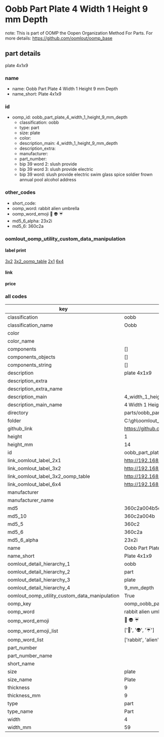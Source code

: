 # Oobb Part Plate 4 Width 1 Height 9 mm Depth  

note: This is part of OOMP the Oopen Organization Method For Parts. For more details: https://github.com/oomlout/oomp_base

##  part details
  



plate 4x1x9



### name
* name: Oobb Part Plate 4 Width 1 Height 9 mm Depth
* name_short: Plate 4x1x9 
### id
* oomp_id: oobb_part_plate_4_width_1_height_9_mm_depth
  * classification: oobb
  * type: part
  * size: plate
  * color: 
  * description_main: 4_width_1_height_9_mm_depth
  * description_extra: 
  * manufacturer: 
  * part_number: 
  * bip 39 word 2: slush provide
  * bip 39 word 3: slush provide electric
  * bip 39 word: slush provide electric swim glass spice soldier frown annual pool alcohol address

### other_codes
* short_code: 
* oomp_word: rabbit alien umbrella
* oomp_word_emoji :rabbit: :alien: :umbrella:
* md5_6_alpha: 23x2i
* md5_6: 360c2a






### oomlout_oomp_utility_custom_data_manipulation
#### label print
[3x2](http://192.168.1.245:1112/?label=oomp%2023x2i)
[3x2_oomp_table](http://192.168.1.108:1112/?label=oomp%2023x2i)
[2x1](http://192.168.1.242:1112/?label=oomp%2023x2i)
[6x4](http://192.168.1.55:1112/?label=oomp%2023x2i)    

#### link

                              

#### price







### all codes 
| key | value |  
| --- | --- |  
| classification | oobb |  
| classification_name | Oobb |  
| color |  |  
| color_name |  |  
| components | [] |  
| components_objects | [] |  
| components_string | [] |  
| description | plate 4x1x9 |  
| description_extra |  |  
| description_extra_name |  |  
| description_main | 4_width_1_height_9_mm_depth |  
| description_main_name | 4 Width 1 Height 9 mm Depth |  
| directory | parts/oobb_part_plate_4_width_1_height_9_mm_depth |  
| folder | C:\gh\oomlout_oobb_version_4_generated_parts\things\oobb_part_plate_4_width_1_height_9_mm_depth |  
| github_link | https://github.com/oomlout/oomlout_oomp_part_src/tree/main/parts/oobb_part_plate_4_width_1_height_9_mm_depth |  
| height | 1 |  
| height_mm | 14 |  
| id | oobb_part_plate_4_width_1_height_9_mm_depth |  
| link_oomlout_label_2x1 | http://192.168.1.242:1112/?label=oomp%2023x2i |  
| link_oomlout_label_3x2 | http://192.168.1.245:1112/?label=oomp%2023x2i |  
| link_oomlout_label_3x2_oomp_table | http://192.168.1.108:1112/?label=oomp%2023x2i |  
| link_oomlout_label_6x4 | http://192.168.1.55:1112/?label=oomp%2023x2i |  
| manufacturer |  |  
| manufacturer_name |  |  
| md5 | 360c2a004b5d99d346317dbe8eeb3e62 |  
| md5_10 | 360c2a004b |  
| md5_5 | 360c2 |  
| md5_6 | 360c2a |  
| md5_6_alpha | 23x2i |  
| name | Oobb Part Plate 4 Width 1 Height 9 mm Depth |  
| name_short | Plate 4x1x9  |  
| oomlout_detail_hierarchy_1 | oobb |  
| oomlout_detail_hierarchy_2 | part |  
| oomlout_detail_hierarchy_3 | plate |  
| oomlout_detail_hierarchy_4 | 9_mm_depth |  
| oomlout_oomp_utility_custom_data_manipulation | True |  
| oomp_key | oomp_oobb_part_plate_4_width_1_height_9_mm_depth |  
| oomp_word | rabbit alien umbrella |  
| oomp_word_emoji | :rabbit: :alien: :umbrella: |  
| oomp_word_emoji_list | [':rabbit:', ':alien:', ':umbrella:'] |  
| oomp_word_list | ['rabbit', 'alien', 'umbrella'] |  
| part_number |  |  
| part_number_name |  |  
| short_name |  |  
| size | plate |  
| size_name | Plate |  
| thickness | 9 |  
| thickness_mm | 9 |  
| type | part |  
| type_name | Part |  
| width | 4 |  
| width_mm | 59 |  
